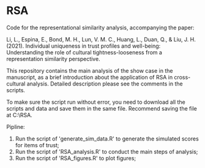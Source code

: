 # RSA

Code for the representational similarity analysis, accompanying the paper:

Li, L., Espina, E., Bond, M. H., Lun, V. M. C., Huang, L., Duan, Q., & Liu, J. H. (2021). Individual uniqueness in trust profiles and well-being: Understanding the role of cultural tightness-looseness from a representation similarity perspective.

This repository contains the main analysis of the show case in the manuscript, as a brief introduction about the application of RSA in cross-cultural analysis. 
Detailed description please see the comments in the scripts. 

To make sure the script run without error, you need to download all the scripts and data and save them in the same file. Recommend saving the file at C:\RSA.

Pipline:
1. Run the script of 'generate_sim_data.R' to generate the simulated scores for items of trust;
2. Run the script of 'RSA_analysis.R' to conduct the main steps of analysis;
3. Run the script of 'RSA_figures.R' to plot figures;
